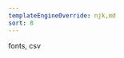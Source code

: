 ```yaml
---
templateEngineOverride: njk,md
sort: 8
---
```

<!-- 
AUTHOR HIT: Loaders of ResourcesPlugin
-->
fonts, csv